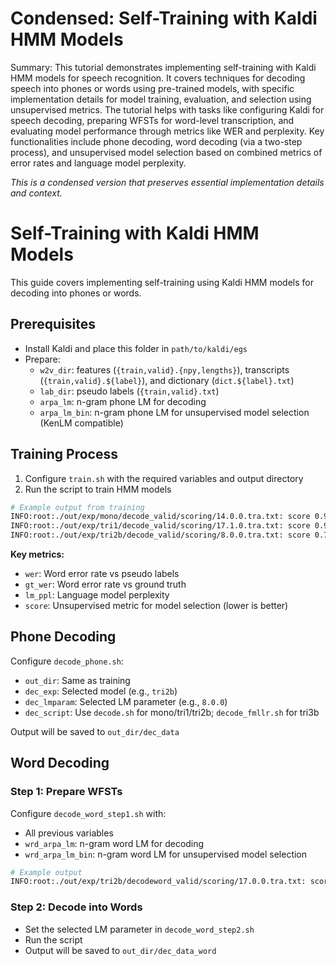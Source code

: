 # Condensed: Self-Training with Kaldi HMM Models

Summary: This tutorial demonstrates implementing self-training with Kaldi HMM models for speech recognition. It covers techniques for decoding speech into phones or words using pre-trained models, with specific implementation details for model training, evaluation, and selection using unsupervised metrics. The tutorial helps with tasks like configuring Kaldi for speech decoding, preparing WFSTs for word-level transcription, and evaluating model performance through metrics like WER and perplexity. Key functionalities include phone decoding, word decoding (via a two-step process), and unsupervised model selection based on combined metrics of error rates and language model perplexity.

*This is a condensed version that preserves essential implementation details and context.*

# Self-Training with Kaldi HMM Models

This guide covers implementing self-training using Kaldi HMM models for decoding into phones or words.

## Prerequisites
- Install Kaldi and place this folder in `path/to/kaldi/egs`
- Prepare:
  - `w2v_dir`: features (`{train,valid}.{npy,lengths}`), transcripts (`{train,valid}.${label}`), and dictionary (`dict.${label}.txt`)
  - `lab_dir`: pseudo labels (`{train,valid}.txt`)
  - `arpa_lm`: n-gram phone LM for decoding
  - `arpa_lm_bin`: n-gram phone LM for unsupervised model selection (KenLM compatible)

## Training Process

1. Configure `train.sh` with the required variables and output directory
2. Run the script to train HMM models

```bash
# Example output from training
INFO:root:./out/exp/mono/decode_valid/scoring/14.0.0.tra.txt: score 0.9178 wer 28.71% lm_ppl 24.4500 gt_wer 25.57%
INFO:root:./out/exp/tri1/decode_valid/scoring/17.1.0.tra.txt: score 0.9257 wer 26.99% lm_ppl 30.8494 gt_wer 21.90%
INFO:root:./out/exp/tri2b/decode_valid/scoring/8.0.0.tra.txt: score 0.7506 wer 23.15% lm_ppl 25.5944 gt_wer 15.78%
```

**Key metrics:**
- `wer`: Word error rate vs pseudo labels
- `gt_wer`: Word error rate vs ground truth
- `lm_ppl`: Language model perplexity
- `score`: Unsupervised metric for model selection (lower is better)

## Phone Decoding

Configure `decode_phone.sh`:
- `out_dir`: Same as training
- `dec_exp`: Selected model (e.g., `tri2b`)
- `dec_lmparam`: Selected LM parameter (e.g., `8.0.0`)
- `dec_script`: Use `decode.sh` for mono/tri1/tri2b; `decode_fmllr.sh` for tri3b

Output will be saved to `out_dir/dec_data`

## Word Decoding

### Step 1: Prepare WFSTs
Configure `decode_word_step1.sh` with:
- All previous variables
- `wrd_arpa_lm`: n-gram word LM for decoding
- `wrd_arpa_lm_bin`: n-gram word LM for unsupervised model selection

```bash
# Example output
INFO:root:./out/exp/tri2b/decodeword_valid/scoring/17.0.0.tra.txt: score 1.8693 wer 24.97% lm_ppl 1785.5333 gt_wer 31.45%
```

### Step 2: Decode into Words
- Set the selected LM parameter in `decode_word_step2.sh`
- Run the script
- Output will be saved to `out_dir/dec_data_word`